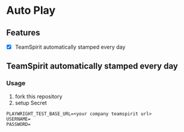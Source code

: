 # Auto Play

## Features

- [x] TeamSpirit automatically stamped every day

## TeamSpirit automatically stamped every day

### Usage

1. fork this repository
2. setup Secret

```
PLAYWRIGHT_TEST_BASE_URL=<your company teamspirit url>
USERNAME=
PASSWORD=
```